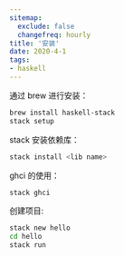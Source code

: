 ```yaml
---
sitemap:
  exclude: false
  changefreq: hourly
title: '安装'
date: 2020-4-1
tags:
- haskell
---
```


通过 brew 进行安装：

```sh
brew install haskell-stack
stack setup
```

stack 安装依赖库：

```sh
stack install <lib name>
```

ghci 的使用：

```sh
stack ghci
```



创建项目:

```sh
stack new hello
cd hello
stack run
```
